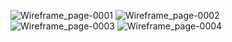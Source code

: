 ![Wireframe_page-0001](https://github.com/keliled/SPU_CSC3220_W24_T5/assets/97271507/2b78b28f-2ea1-4b03-8641-613a721be103)
![Wireframe_page-0002](https://github.com/keliled/SPU_CSC3220_W24_T5/assets/97271507/45688f9e-ea4e-409f-b825-55c313776bfe)
![Wireframe_page-0003](https://github.com/keliled/SPU_CSC3220_W24_T5/assets/97271507/d056e795-285f-4634-a558-232d4c798318)
![Wireframe_page-0004](https://github.com/keliled/SPU_CSC3220_W24_T5/assets/97271507/d1bc031b-e61a-4fd4-bea9-23e50f8815d0)

